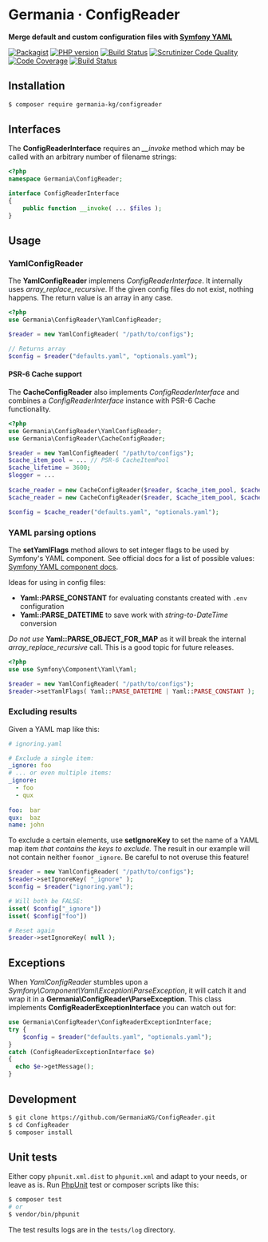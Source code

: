 # Germania · ConfigReader

**Merge default and custom configuration files with [Symfony YAML](https://symfony.com/doc/current/components/yaml.html)** 

[![Packagist](https://img.shields.io/packagist/v/germania-kg/configreader.svg?style=flat)](https://packagist.org/packages/germania-kg/configreader)
[![PHP version](https://img.shields.io/packagist/php-v/germania-kg/configreader.svg)](https://packagist.org/packages/germania-kg/configreader)
[![Build Status](https://img.shields.io/travis/GermaniaKG/ConfigReader.svg?label=Travis%20CI)](https://travis-ci.org/GermaniaKG/ConfigReader)
[![Scrutinizer Code Quality](https://scrutinizer-ci.com/g/GermaniaKG/ConfigReader/badges/quality-score.png?b=master)](https://scrutinizer-ci.com/g/GermaniaKG/ConfigReader/?branch=master)
[![Code Coverage](https://scrutinizer-ci.com/g/GermaniaKG/ConfigReader/badges/coverage.png?b=master)](https://scrutinizer-ci.com/g/GermaniaKG/ConfigReader/?branch=master)
[![Build Status](https://scrutinizer-ci.com/g/GermaniaKG/ConfigReader/badges/build.png?b=master)](https://scrutinizer-ci.com/g/GermaniaKG/ConfigReader/build-status/master)



## Installation

```bash
$ composer require germania-kg/configreader
```



## Interfaces

The **ConfigReaderInterface** requires an *__invoke* method which may be called with an arbitrary number of filename strings:

```php
<?php
namespace Germania\ConfigReader;

interface ConfigReaderInterface
{
    public function __invoke( ... $files );
}
```



## Usage

### **YamlConfigReader**

The **YamlConfigReader** implemens *ConfigReaderInterface*. It internally uses *array_replace_recursive*. If the given config files do not exist, nothing happens. The return value is an array in any case.

```php
<?php
use Germania\ConfigReader\YamlConfigReader;

$reader = new YamlConfigReader( "/path/to/configs");

// Returns array
$config = $reader("defaults.yaml", "optionals.yaml");
```

#### PSR-6 Cache support

The **CacheConfigReader** also implements *ConfigReaderInterface* and combines a *ConfigReaderInterface* instance with PSR-6 Cache functionality. 

```php
<?php
use Germania\ConfigReader\YamlConfigReader;
use Germania\ConfigReader\CacheConfigReader;

$reader = new YamlConfigReader( "/path/to/configs");
$cache_item_pool = ... // PSR-6 CacheItemPool
$cache_lifetime = 3600;
$logger = ...
  
$cache_reader = new CacheConfigReader($reader, $cache_item_pool, $cache_lifetime);
$cache_reader = new CacheConfigReader($reader, $cache_item_pool, $cache_lifetime, $logger);

$config = $cache_reader("defaults.yaml", "optionals.yaml");
```



### YAML parsing options

The **setYamlFlags** method allows to set integer flags to be used by Symfony's YAML component. See official  docs for a list of possible values: [Symfony YAML component docs](https://symfony.com/doc/current/components/yaml.html#advanced-usage-flags). 

Ideas for using in config files:

- **Yaml::PARSE_CONSTANT** for evaluating constants created with `.env` configuration
-  **Yaml::PARSE_DATETIME** to save work with *string-to-DateTime* conversion

*Do not use* **Yaml::PARSE_OBJECT_FOR_MAP** as it will break the internal *array_replace_recursive* call. This is a good topic for future releases.

```php
<?php
use use Symfony\Component\Yaml\Yaml;

$reader = new YamlConfigReader( "/path/to/configs");
$reader->setYamlFlags( Yaml::PARSE_DATETIME | Yaml::PARSE_CONSTANT );
```



### Excluding results

Given a YAML map like this:

```yaml
# ignoring.yaml

# Exclude a single item:
_ignore: foo
# ... or even multiple items:
_ignore: 
  - foo
  - qux
  
foo:  bar
qux:  baz
name: john
```

To exclude a certain elements, use **setIgnoreKey** to set the name of a YAML map item *that contains the keys to exclude.* The result in our example will not contain neither `foo`nor `_ignore`. Be careful to not overuse this feature!

```php
$reader = new YamlConfigReader( "/path/to/configs");
$reader->setIgnoreKey( "_ignore" );
$config = $reader("ignoring.yaml");

# Will both be FALSE:
isset( $config["_ignore"])
isset( $config["foo"])

# Reset again
$reader->setIgnoreKey( null );
```



## Exceptions

When *YamlConfigReader* stumbles upon a *Symfony\Component\Yaml\Exception\ParseException*, it will catch it and wrap it in a **Germania\ConfigReader\ParseException**. This class implements **ConfigReaderExceptionInterface** you can watch out for:

```php
use Germania\ConfigReader\ConfigReaderExceptionInterface;
try {
	$config = $reader("defaults.yaml", "optionals.yaml");  
}
catch (ConfigReaderExceptionInterface $e)
{
  echo $e->getMessage();
}

```





## Development

```bash
$ git clone https://github.com/GermaniaKG/ConfigReader.git
$ cd ConfigReader
$ composer install
```

## Unit tests

Either copy `phpunit.xml.dist` to `phpunit.xml` and adapt to your needs, or leave as is. Run [PhpUnit](https://phpunit.de/) test or composer scripts like this:

```bash
$ composer test
# or
$ vendor/bin/phpunit
```

The test results logs are in the `tests/log` directory.

